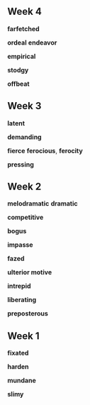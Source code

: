 
## Week 4 

**farfetched** 

**ordeal**
**endeavor**

**empirical**

**stodgy**

**offbeat**

## Week 3

**latent**

**demanding**

**fierce**
**ferocious**, **ferocity**

**pressing**

## Week 2 

**melodramatic**
**dramatic**

**competitive**  

**bogus**

**impasse**

**fazed**

**ulterior motive**

**intrepid**  

**liberating**

**preposterous**


## Week 1

**fixated**

**harden** 

**mundane**

**slimy**
